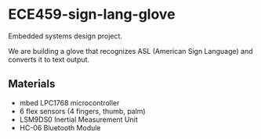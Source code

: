 # ECE459-sign-lang-glove
Embedded systems design project.

We are building a glove that recognizes ASL (American Sign Language) and converts it to text output.

## Materials
- mbed LPC1768 microcontroller
- 6 flex sensors (4 fingers, thumb, palm)
- LSM9DS0 Inertial Measurement Unit
- HC-06 Bluetooth Module
